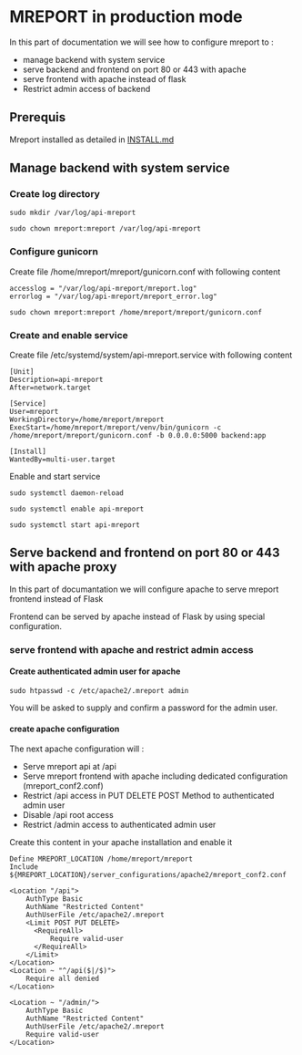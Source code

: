 # MREPORT in production mode

In this part of documentation we will see how to configure mreport to :

 * manage backend with system service
 * serve backend and frontend on port 80 or 443 with apache
 * serve frontend with apache instead of flask
 * Restrict admin access of backend


## Prerequis

Mreport installed as detailed in [INSTALL.md](INSTALL.md)

## Manage backend with system service

### Create log directory

``sudo mkdir /var/log/api-mreport``

``sudo chown mreport:mreport /var/log/api-mreport``


### Configure gunicorn

Create file /home/mreport/mreport/gunicorn.conf with following content

```
accesslog = "/var/log/api-mreport/mreport.log"
errorlog = "/var/log/api-mreport/mreport_error.log"
```

``sudo chown mreport:mreport /home/mreport/mreport/gunicorn.conf``

### Create and enable service

Create file /etc/systemd/system/api-mreport.service with following content

```
[Unit]
Description=api-mreport
After=network.target

[Service]
User=mreport
WorkingDirectory=/home/mreport/mreport
ExecStart=/home/mreport/mreport/venv/bin/gunicorn -c /home/mreport/mreport/gunicorn.conf -b 0.0.0.0:5000 backend:app

[Install]
WantedBy=multi-user.target
```

Enable and start service

``sudo systemctl daemon-reload``

``sudo systemctl enable api-mreport``

``sudo systemctl start api-mreport``


## Serve backend and frontend on port 80 or 443 with apache proxy

In this part of documantation we will configure apache to serve mreport frontend instead of Flask

Frontend can be served by apache instead of Flask by using special configuration.

### serve frontend with apache and restrict admin access

#### Create authenticated admin user for apache

``sudo htpasswd -c /etc/apache2/.mreport admin``

You will be asked to supply and confirm a password for the admin user.

#### create apache configuration

The next apache configuration will :

 * Serve mreport api at /api
 * Serve mreport frontend with apache including dedicated configuration (mreport_conf2.conf)
 * Restrict /api access in PUT DELETE POST Method to authenticated admin user
 * Disable /api root access
 * Restrict /admin access to authenticated admin user

Create this content in your apache installation and enable it

```
Define MREPORT_LOCATION /home/mreport/mreport
Include ${MREPORT_LOCATION}/server_configurations/apache2/mreport_conf2.conf

<Location "/api">
    AuthType Basic
    AuthName "Restricted Content"
    AuthUserFile /etc/apache2/.mreport
    <Limit POST PUT DELETE>
      <RequireAll>          
          Require valid-user
      </RequireAll>
    </Limit>
</Location>
<Location ~ "^/api($|/$)">
    Require all denied
</Location>

<Location ~ "/admin/">
    AuthType Basic
    AuthName "Restricted Content"
    AuthUserFile /etc/apache2/.mreport
    Require valid-user 
</Location>
```
